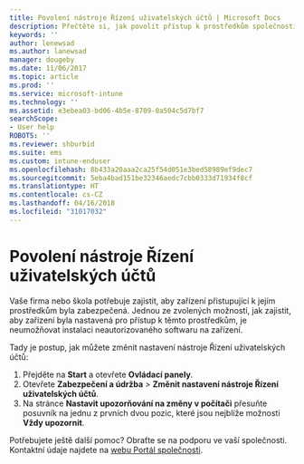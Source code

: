 ```yaml
---
title: Povolení nástroje Řízení uživatelských účtů | Microsoft Docs
description: Přečtěte si, jak povolit přístup k prostředkům společnosti nástroji Řízení uživatelských účtů.
keywords: ''
author: lenewsad
ms.author: lanewsad
manager: dougeby
ms.date: 11/06/2017
ms.topic: article
ms.prod: ''
ms.service: microsoft-intune
ms.technology: ''
ms.assetid: e3ebea03-bd06-4b5e-8709-0a504c5d7bf7
searchScope:
- User help
ROBOTS: ''
ms.reviewer: shburbid
ms.suite: ems
ms.custom: intune-enduser
ms.openlocfilehash: 8b433a20aaa2ca25f54d051e3bed58989ef9dec7
ms.sourcegitcommit: 5eba4bad151be32346aedc7cbb0333d71934f8cf
ms.translationtype: HT
ms.contentlocale: cs-CZ
ms.lasthandoff: 04/16/2018
ms.locfileid: "31017032"
---
```

# <a name="how-to-enable-user-access-control"></a>Povolení nástroje Řízení uživatelských účtů

Vaše firma nebo škola potřebuje zajistit, aby zařízení přistupující k jejím prostředkům byla zabezpečená. Jednou ze zvolených možností, jak zajistit, aby zařízení byla nastavená pro přístup k těmto prostředkům, je neumožňovat instalaci neautorizovaného softwaru na zařízení.

Tady je postup, jak můžete změnit nastavení nástroje Řízení uživatelských účtů:

1. Přejděte na **Start** a otevřete **Ovládací panely**.
2. Otevřete **Zabezpečení a údržba** > **Změnit nastavení nástroje Řízení uživatelských účtů**.
3. Na stránce **Nastavit upozorňování na změny v počítači** přesuňte posuvník na jednu z prvních dvou pozic, které jsou nejblíže možnosti **Vždy upozornit**.

Potřebujete ještě další pomoc? Obraťte se na podporu ve vaší společnosti. Kontaktní údaje najdete na [webu Portál společnosti](https://portal.manage.microsoft.com#HelpDeskDialog).

